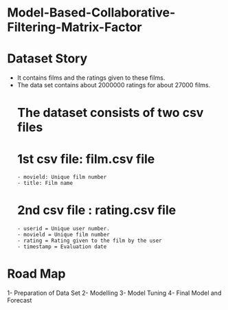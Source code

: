 # Model-Based-Collaborative-Filtering-Matrix-Factor

# Dataset Story
- It contains films and the ratings given to these films.
- The data set contains about 2000000 ratings for about 27000 films.
  # The dataset consists of two csv files
    # 1st csv file: film.csv file
      - movield: Unique film number
      - title: Film name
    # 2nd csv file : rating.csv file
      - userid = Unique user number.
      - movield = Unique film number
      - rating = Rating given to the film by the user
      - timestamp = Evaluation date
# Road Map
1- Preparation of Data Set
2- Modelling
3- Model Tuning
4- Final Model and Forecast
